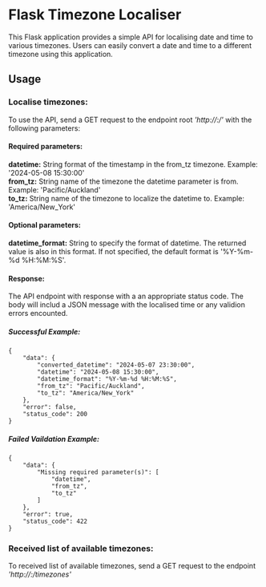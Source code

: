 # Flask Timezone Localiser

This Flask application provides a simple API for localising date and time to various timezones. Users can easily convert a date and time to a different timezone using this application.

## Usage

### Localise timezones:
To use the API, send a GET request to the endpoint root *'http://<url>:<port>/'* with the following parameters:

#### Required parameters:
**datetime:** String format of the timestamp in the from_tz timezone. Example: '2024-05-08 15:30:00'\
**from_tz:** String name of the timezone the datetime parameter is from. Example: 'Pacific/Auckland'\
**to_tz:** String name of the timezone to localize the datetime to. Example: 'America/New_York'

#### Optional parameters:
**datetime_format:** String to specify the format of datetime. The returned value is also in this format. If not specified, the default format is '%Y-%m-%d %H:%M:%S'.

#### Response:
The API endpoint with response with a an appropriate status code. The body will includ a JSON message with the localised time or any validion errors encounted.

##### Successful Example:
```jsonc
{
    "data": {
        "converted_datetime": "2024-05-07 23:30:00",
        "datetime": "2024-05-08 15:30:00",
        "datetime_format": "%Y-%m-%d %H:%M:%S",
        "from_tz": "Pacific/Auckland",
        "to_tz": "America/New_York"
    },
    "error": false,
    "status_code": 200
}
```

##### Failed Vaildation  Example:
```jsonc
{
    "data": {
        "Missing required parameter(s)": [
            "datetime",
            "from_tz",
            "to_tz"
        ]
    },
    "error": true,
    "status_code": 422
}
```

### Received list of available timezones:
To received list of available timezones, send a GET request to the endpoint *'http://<url>:<port>/timezones'*
